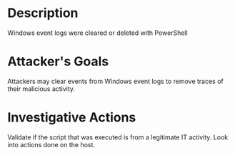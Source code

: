 # Description
Windows event logs were cleared or deleted with PowerShell
# Attacker's Goals
Attackers may clear events from Windows event logs to remove traces of their malicious activity.
# Investigative Actions
Validate if the script that was executed is from a legitimate IT activity.
Look into actions done on the host.
